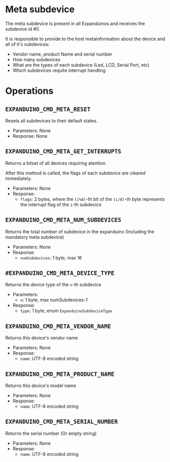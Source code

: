 # Meta subdevice

The meta subdevice is present in all Expanduinos and receives the subdevice id #0.

It is responsible to provide to the host metainformation about the device and all of it's subdevices:
- Vendor name, product Name and serial number
- How many subdevices
- What are the types of each subdevice (Led, LCD, Serial Port, etc)
- Which subdevices requite interrupt handling


# Operations

## `EXPANDUINO_CMD_META_RESET`
Resets all subdevices to their default states.
- Parameters: None
- Response: None


## `EXPANDUINO_CMD_META_GET_INTERRUPTS`
Returns a bitset of all devices requiring atention.

After this method is called, the flags of each subdevice are cleared immediately.
- Parameters: None
- Response: 
  - `flags`: 2 bytes, where the `(i%8)`-th bit of the `(i/8)`-th byte represents the interrupt flag of the `i`-th subdevice


## `EXPANDUINO_CMD_META_NUM_SUBDEVICES`
Returns the total number of subdevice in the expanduino (Including the mandatory meta subdevice)
- Parameters: None
- Response: 
    - `numSubdevices`: 1 byte, max 16


## `#EXPANDUINO_CMD_META_DEVICE_TYPE`
Returns the device type of the `n`-th subdevice
- Parameters:
  - `n`: 1 byte, max numSubdevices-1
- Response:
  - `type`: 1 byte, enum `ExpanduinoSubdeviceType`

 
## `EXPANDUINO_CMD_META_VENDOR_NAME`
Returns this device's vendor name
- Parameters: None
- Response:
  - `name`: UTF-8 encoded string

## `EXPANDUINO_CMD_META_PRODUCT_NAME`
Returns this device's model name
- Parameters: None
- Response:
  - `name`: UTF-8 encoded string

## `EXPANDUINO_CMD_META_SERIAL_NUMBER`
Returns the serial number (Or empty string)
- Parameters: None
- Response:
  - `name`: UTF-8 encoded string
